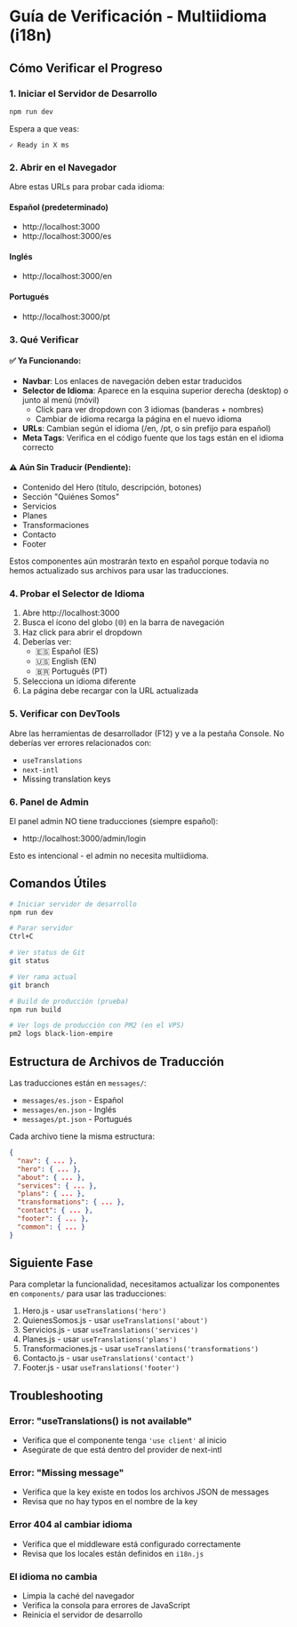 # Guía de Verificación - Multiidioma (i18n)

## Cómo Verificar el Progreso

### 1. Iniciar el Servidor de Desarrollo

```bash
npm run dev
```

Espera a que veas:
```
✓ Ready in X ms
```

### 2. Abrir en el Navegador

Abre estas URLs para probar cada idioma:

#### Español (predeterminado)
- http://localhost:3000
- http://localhost:3000/es

#### Inglés
- http://localhost:3000/en

#### Portugués
- http://localhost:3000/pt

### 3. Qué Verificar

#### ✅ Ya Funcionando:
- **Navbar**: Los enlaces de navegación deben estar traducidos
- **Selector de Idioma**: Aparece en la esquina superior derecha (desktop) o junto al menú (móvil)
  - Click para ver dropdown con 3 idiomas (banderas + nombres)
  - Cambiar de idioma recarga la página en el nuevo idioma
- **URLs**: Cambian según el idioma (/en, /pt, o sin prefijo para español)
- **Meta Tags**: Verifica en el código fuente que los tags están en el idioma correcto

#### ⚠️ Aún Sin Traducir (Pendiente):
- Contenido del Hero (título, descripción, botones)
- Sección "Quiénes Somos"
- Servicios
- Planes
- Transformaciones
- Contacto
- Footer

Estos componentes aún mostrarán texto en español porque todavía no hemos actualizado sus archivos para usar las traducciones.

### 4. Probar el Selector de Idioma

1. Abre http://localhost:3000
2. Busca el ícono del globo (🌐) en la barra de navegación
3. Haz click para abrir el dropdown
4. Deberías ver:
   - 🇪🇸 Español (ES)
   - 🇺🇸 English (EN)
   - 🇧🇷 Português (PT)
5. Selecciona un idioma diferente
6. La página debe recargar con la URL actualizada

### 5. Verificar con DevTools

Abre las herramientas de desarrollador (F12) y ve a la pestaña Console. No deberías ver errores relacionados con:
- `useTranslations`
- `next-intl`
- Missing translation keys

### 6. Panel de Admin

El panel admin NO tiene traducciones (siempre español):
- http://localhost:3000/admin/login

Esto es intencional - el admin no necesita multiidioma.

## Comandos Útiles

```bash
# Iniciar servidor de desarrollo
npm run dev

# Parar servidor
Ctrl+C

# Ver status de Git
git status

# Ver rama actual
git branch

# Build de producción (prueba)
npm run build

# Ver logs de producción con PM2 (en el VPS)
pm2 logs black-lion-empire
```

## Estructura de Archivos de Traducción

Las traducciones están en `messages/`:
- `messages/es.json` - Español
- `messages/en.json` - Inglés
- `messages/pt.json` - Portugués

Cada archivo tiene la misma estructura:
```json
{
  "nav": { ... },
  "hero": { ... },
  "about": { ... },
  "services": { ... },
  "plans": { ... },
  "transformations": { ... },
  "contact": { ... },
  "footer": { ... },
  "common": { ... }
}
```

## Siguiente Fase

Para completar la funcionalidad, necesitamos actualizar los componentes en `components/` para usar las traducciones:

1. Hero.js - usar `useTranslations('hero')`
2. QuienesSomos.js - usar `useTranslations('about')`
3. Servicios.js - usar `useTranslations('services')`
4. Planes.js - usar `useTranslations('plans')`
5. Transformaciones.js - usar `useTranslations('transformations')`
6. Contacto.js - usar `useTranslations('contact')`
7. Footer.js - usar `useTranslations('footer')`

## Troubleshooting

### Error: "useTranslations() is not available"
- Verifica que el componente tenga `'use client'` al inicio
- Asegúrate de que está dentro del provider de next-intl

### Error: "Missing message"
- Verifica que la key existe en todos los archivos JSON de messages
- Revisa que no hay typos en el nombre de la key

### Error 404 al cambiar idioma
- Verifica que el middleware está configurado correctamente
- Revisa que los locales están definidos en `i18n.js`

### El idioma no cambia
- Limpia la caché del navegador
- Verifica la consola para errores de JavaScript
- Reinicia el servidor de desarrollo

